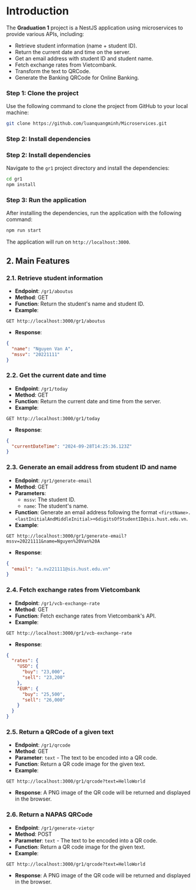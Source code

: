 

# Introduction

The **Graduation 1** project is a NestJS application using microservices to provide various APIs, including:
- Retrieve student information (name + student ID).
- Return the current date and time on the server.
- Get an email address with student ID and student name.
- Fetch exchange rates from Vietcombank.
- Transform the text to QRCode.
- Generate the Banking QRCode for Online Banking.

### Step 1: Clone the project

Use the following command to clone the project from GitHub to your local machine:

```bash
git clone https://github.com/luanquangminh/Microservices.git
```
### Step 2: Install dependencies

### Step 2: Install dependencies

Navigate to the `gr1` project directory and install the dependencies:

```bash
cd gr1
npm install
```

### Step 3: Run the application

After installing the dependencies, run the application with the following command:

```bash
npm run start
```

The application will run on `http://localhost:3000`.

## 2. Main Features

### 2.1. Retrieve student information

- **Endpoint**: `/gr1/aboutus`
- **Method**: GET
- **Function**: Return the student's name and student ID.
- **Example**:

```
GET http://localhost:3000/gr1/aboutus
```

- **Response**:

```json
{
  "name": "Nguyen Van A",
  "mssv": "20221111"
}
```

### 2.2. Get the current date and time

- **Endpoint**: `/gr1/today`
- **Method**: GET
- **Function**: Return the current date and time from the server.
- **Example**:

```
GET http://localhost:3000/gr1/today
```

- **Response**:

```json
{
  "currentDateTime": "2024-09-28T14:25:36.123Z"
}
```

### 2.3. Generate an email address from student ID and name

- **Endpoint**: `/gr1/generate-email`
- **Method**: GET
- **Parameters**:
  - `mssv`: The student ID.
  - `name`: The student's name.
- **Function**: Generate an email address following the format `<firstName>.<lastInitialAndMiddleInitial>+6digitsOfStudentID@sis.hust.edu.vn`.
- **Example**:

```
GET http://localhost:3000/gr1/generate-email?mssv=20221111&name=Nguyen%20Van%20A
```

- **Response**:

```json
{
  "email": "a.nv221111@sis.hust.edu.vn"
}
```

### 2.4. Fetch exchange rates from Vietcombank

- **Endpoint**: `/gr1/vcb-exchange-rate`
- **Method**: GET
- **Function**: Fetch exchange rates from Vietcombank's API.
- **Example**:

```
GET http://localhost:3000/gr1/vcb-exchange-rate
```

- **Response**:

```json
{
  "rates": {
    "USD": {
      "buy": "23,000",
      "sell": "23,200"
    },
    "EUR": {
      "buy": "25,500",
      "sell": "26,000"
    }
  }
}
```

### 2.5. Return a QRCode of a given text

- **Endpoint**: `/gr1/qrcode`
- **Method**: GET
- **Parameter**: `text` - The text to be encoded into a QR code.
- **Function**: Return a QR code image for the given text.
- **Example**:

```
GET http://localhost:3000/gr1/qrcode?text=HelloWorld
```

- **Response**: A PNG image of the QR code will be returned and displayed in the browser.

### 2.6. Return a NAPAS QRCode

- **Endpoint**: `/gr1/generate-vietqr`
- **Method**: POST
- **Parameter**: `text` - The text to be encoded into a QR code.
- **Function**: Return a QR code image for the given text.
- **Example**:

```
GET http://localhost:3000/gr1/qrcode?text=HelloWorld
```

- **Response**: A PNG image of the QR code will be returned and displayed in the browser.
```

